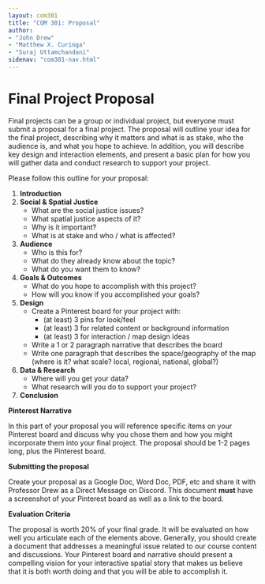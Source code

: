 ```yaml
---
layout: com301
title: "COM 301: Proposal"
author:
- "John Drew"
- "Matthew X. Curinga"
- "Suraj Uttamchandani"
sidenav: "com301-nav.html"
---
```


Final Project Proposal
======================
Final projects can be a group or individual project,
but everyone must submit a proposal for a final project.
The proposal will outline your idea for the final project,
describing why it matters and what is as stake, who the
audience is, and what you hope to achieve. In addition,
you will describe key design and interaction elements,
and present a basic plan for how you will gather data
and conduct research to support your project.

Please follow this outline for your proposal:

1. **Introduction**
2. **Social & Spatial Justice**
   - What are the social justice issues?
   - What spatial justice aspects of it?
   - Why is it important?
   - What is at stake and who / what is affected?
3. **Audience**
   - Who is this for?
   - What do they already know about the topic?
   - What do you want them to know?
3. **Goals & Outcomes**
   - What do you hope to accomplish with this project?
   - How will you know if you accomplished your goals?
4. **Design**
   - Create a Pinterest board for your project with:
     - (at least) 3 pins for look/feel
     - (at least) 3 for related content or background information
     - (at least) 3 for interaction / map design ideas
   - Write a 1 or 2 paragraph narrative that describes the board
   - Write one paragraph that describes the space/geography of the map (where is it? what scale? local, regional, national, global?)
5. **Data & Research**
   - Where will you get your data?
   - What research will you do to support your project?
6. **Conclusion**

**Pinterest Narrative**

In this part of your proposal you will reference specific items on your 
Pinterest board and discuss why you chose them and how you might incorporate
them into your final project. The proposal should be 1-2 pages long, plus the
Pinterest board.

**Submitting the proposal**

Create your proposal as a Google Doc, Word Doc, PDF, etc and share it with
Professor Drew as a Direct Message on Discord. This document **must**
have a screenshot of your Pinterest board as well as a link to the board.

**Evaluation Criteria**

The proposal is worth 20% of your final grade. It will be evaluated
on how well you articulate each of the elements above. Generally,
you should create a document that addresses a meaningful issue related
to our course content and discussions. Your Pinterest board and narrative
should present a compelling vision for your interactive spatial story
that makes us believe that it is both worth doing and that you will
be able to accomplish it.